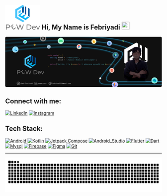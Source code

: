 ## ![Frame 3](https://github.com/pebbDev/pebbDev/blob/main/myLogo.png) Hi, My Name is Febriyadi [<img src="https://media.giphy.com/media/hvRJCLFzcasrR4ia7z/giphy.gif" width="25px" height="25px">](https://fachridantm.github.io/)

![Banner](https://github.com/pebbDev/pebbDev/blob/main/Banner%20(1).png)

## Connect with me:
[![LinkedIn](https://img.shields.io/badge/LinkedIn-FEBRIYADI-0077B5?style=for-the-badge&logo=linkedin&logoColor=white&labelColor=101010)](www.linkedin.com/in/febriyadi-)
[![Instagram](https://img.shields.io/badge/Instagram-@mhmd_febriyadi-E4405F?style=for-the-badge&logo=instagram&logoColor=white&labelColor=101010)](https://instagram.com/mhmd_febriyadi)



## Tech Stack:
[![Android](https://img.shields.io/badge/Android-3DDC84?style=for-the-badge&logo=android&logoColor=white&labelColor=101010)]()
[![Kotlin](https://img.shields.io/badge/Kotlin-F58612?style=for-the-badge&logo=kotlin&logoColor=white&labelColor=101010)]()
[![Jetpack Compose](https://img.shields.io/badge/Compose-083042?style=for-the-badge&logo=jetpack-compose&logoColor=white&labelColor=101010)]()
[![Android_Studio](https://img.shields.io/badge/Android_Studio-4285F5?style=for-the-badge&logo=android-studio&logoColor=white&labelColor=101010)]()
[![Flutter](https://img.shields.io/badge/Flutter-47C5FB?style=for-the-badge&logo=Flutter&logoColor=white&labelColor=101010)]()
[![Dart](https://img.shields.io/badge/Dart-00C4B3?style=for-the-badge&logo=Dart&logoColor=white&labelColor=101010)]()
[![Mysql](https://img.shields.io/badge/Mysql-4479A1?style=for-the-badge&logo=Mysql&logoColor=white&labelColor=101010)]()
[![Firebase](https://img.shields.io/badge/Firebase-FFA000?style=for-the-badge&logo=firebase&logoColor=white&labelColor=101010)]()
[![Figma](https://img.shields.io/badge/Figma-FF7262?style=for-the-badge&logo=figma&logoColor=white&labelColor=101010)]()
[![Git](https://img.shields.io/badge/Git-F05033?style=for-the-badge&logo=git&logoColor=white&labelColor=101010)]()

---
<img align="center" src="https://github.com/fachridantm/fachridantm/blob/output/github-contribution-grid-snake-dark.svg" alt="Snake">

